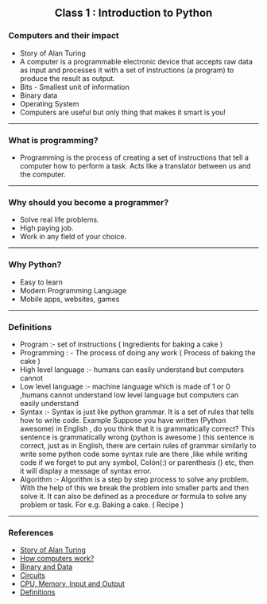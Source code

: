 <h2 align="center">Class 1 : Introduction to Python </h2>

### Computers and their impact

- Story of Alan Turing
- A computer is a programmable electronic device that accepts raw data as input and processes it with a set of instructions (a program) to produce the result as output.
- Bits - Smallest unit of information
- Binary data
- Operating System
- Computers are useful but only thing that makes it smart is you!

------------------------------------------
### What is programming?

- Programming is the process of creating a set of instructions that tell a computer how to perform a task. Acts like a translator between us and the computer.

------------------------------------------
### Why should you become a programmer?

- Solve real life problems.
- High paying job.
- Work in any field of your choice.

------------------------------------------
### Why Python?

- Easy to learn
- Modern Programming Language
- Mobile apps, websites, games

------------------------------------------
### Definitions

- Program :- set of instructions ( Ingredients for baking a cake )
- Programming : - The process of doing any work ( Process of baking the cake )
- High level language :- humans can easily understand but computers cannot
- Low level language :-  machine language which is made of 1 or 0 ,humans cannot understand low level language but computers can easily understand
- Syntax :- Syntax is just like python grammar. It is a set of rules that tells how to write code. Example
Suppose you have written (Python awesome) in English , do you think that it is grammatically correct? This sentence is grammatically wrong (python is awesome ) this sentence is correct, just as in English, there are certain rules of grammar similarly to write some python code some syntax rule are there ,like while writing code if we forget to put any symbol, Colón(:) or parenthesis () etc, then it will display a message of syntax error.
- Algorithm :- Algorithm is a step by step process to solve any problem. With the help of this we break the problem into smaller parts and then solve it. It can also be defined as a procedure or formula to solve any problem or task.
For e.g. Baking a cake. ( Recipe )

------------------------------------------
### References
- [Story of Alan Turing](https://www.youtube.com/watch?v=gtRLmL70TH0)
- [How computers work?](https://www.khanacademy.org/computing/code-org/computers-and-the-internet/how-computers-work/v/khan-academy-and-codeorg-what-makes-a-computer-a-computer)
- [Binary and Data](https://www.khanacademy.org/computing/code-org/computers-and-the-internet/how-computers-work/v/khan-academy-and-codeorg-binary-data)
- [Circuits](https://www.khanacademy.org/computing/code-org/computers-and-the-internet/how-computers-work/v/khan-academy-and-codeorg-circuits-logic)
- [CPU, Memory, Input and Output](https://www.khanacademy.org/computing/code-org/computers-and-the-internet/how-computers-work/v/khan-academy-and-codeorg-cpu-memory-input-output)
- [Definitions](https://www.merakilearn.org/course/101/exercise/3547)
